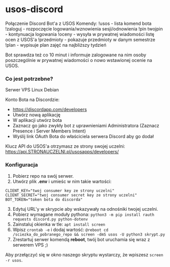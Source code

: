 # usos-discord
Połączenie Discord Bot'a z USOS
Komendy:
!usos - lista komend bota
!zaloguj - rozpoczęcie logowania/wznowienia sesji/odnowienia
!pin twojpin - kontynuacja logowania
!oceny - wysyła w prywatnej wiadomości listę ocen z USOS'a
!przedmioty - pokazuje przedmioty w danym semestrze
!plan - wypisuje plan zajęć na najbliższy tydzień

Bot sprawdza też co 10 minut i informuje zalogowane na nim osoby poszczególnie w prywatnej wiadomości o nowo wstawionej ocenie na USOS.
### Co jest potrzebne?
Serwer VPS Linux Debian

Konto Bota na Discordzie:
- https://discordapp.com/developers
- Utwórz nową aplikację
- W aplikacji utwórz bota
- Zaznacz go jako zwykły bot z uprawnieniami Administratora (Zaznacz Presence i Server Members Intent)
- Wyślij link OAuth Bota do właściciela serwera Discord aby go dodał

Klucz API do USOS'a otrzymasz ze strony swojej uczelni: https://api.STRONAUCZELNI.pl/usosapps/developers/

### Konfiguracja
1. Pobierz repo na swój serwer.
2. Utwórz plik __.env__ i umieśc w nim takie wartości:

```env
CLIENT_KEY="twoj consumer key ze strony uczelni"
CLIENT_SECRET="twoj consumer secret key ze strony uczelni"
BOT_TOKEN="token bota do discorda"
```
3. Edytuj URL'y w skrypcie aby wskazywały na odnośniki twojej uczelni.
3. Pobierz wymagane moduły pythona:
`python3 -m pip install rauth requests discord.py python-dotenv`
4. Zainstaluj okienka w tle: `apt install screen`
5. Wpisz `crontab -e` i dodaj wartość:
`@reboot cd /sciezka_do_pobranego_repo && screen -dmS usos -U python3 skrypt.py`
6. Zrestartuj serwer komendą __reboot__, twój bot uruchamia się wraz z serwerem VPS ;)

Aby przełączyć się w okno naszego skryptu wystarczy, że wpiszesz `screen -r usos`.
